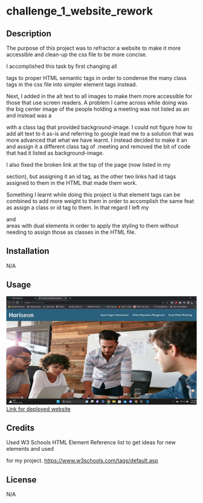 # challenge_1_website_rework

## Description

The purpose of this project was to refractor a website to make it more accessible and clean-up the css file to be more concise.

I accomplished this task by first changing all <div> tags to proper HTML semantic tags in order to condense the many class tags in the css file into simpler element tags instead. 

Next, I added in the alt text to all images to make them more accessible for those that use screen readers. A problem I came across while doing was the big center image of the people holding a meeting was not listed as an <img> and instead was a <div> with a class tag that provided background-image. I could not figure how to add alt text to it as-is and referring to google lead me to a solution that was more advanced that what we have learnt. I instead decided to make it an <img> and assign it a different class tag of .meeting and removed the bit of code that had it listed as background-image.

I also fixed the broken link at the top of the page (now listed in my <nav> section), but assigning it an id tag, as the other two links had id tags assigned to them in the HTML that made them work.

Something I learnt while doing this project is that element tags can be combined to add more weight to them in order to accomplish the same feat as assign a class or id tag to them. In that regard I left my <main> and <section> areas with dual elements in order to apply the styling to them without needing to assign those as classes in the HTML file.

## Installation

N/A

## Usage
   
 ![screenshot of website](./assets/images/website-screenshot.png)
 [Link for deployed website](https://octofoxx.github.io/challenge_1_website_rework/)

## Credits

Used W3 Schools HTML Element Reference list to get ideas for new elements and used <aside> for my project.
https://www.w3schools.com/tags/default.asp

## License

N/A
